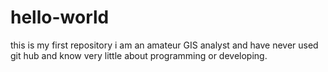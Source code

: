 # hello-world
this is my first repository
i am an amateur GIS analyst and have never used git hub and know very little about programming or developing.

